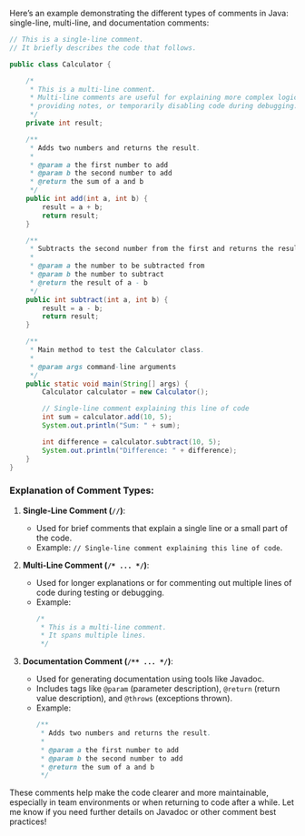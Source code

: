 Here’s an example demonstrating the different types of comments in Java: single-line, multi-line, and documentation comments:

```java
// This is a single-line comment.
// It briefly describes the code that follows.

public class Calculator {

    /*
     * This is a multi-line comment.
     * Multi-line comments are useful for explaining more complex logic,
     * providing notes, or temporarily disabling code during debugging.
     */
    private int result;

    /**
     * Adds two numbers and returns the result.
     *
     * @param a the first number to add
     * @param b the second number to add
     * @return the sum of a and b
     */
    public int add(int a, int b) {
        result = a + b;
        return result;
    }

    /**
     * Subtracts the second number from the first and returns the result.
     *
     * @param a the number to be subtracted from
     * @param b the number to subtract
     * @return the result of a - b
     */
    public int subtract(int a, int b) {
        result = a - b;
        return result;
    }

    /**
     * Main method to test the Calculator class.
     *
     * @param args command-line arguments
     */
    public static void main(String[] args) {
        Calculator calculator = new Calculator();

        // Single-line comment explaining this line of code
        int sum = calculator.add(10, 5);
        System.out.println("Sum: " + sum);

        int difference = calculator.subtract(10, 5);
        System.out.println("Difference: " + difference);
    }
}
```

### Explanation of Comment Types:
1. **Single-Line Comment (`//`)**:
   - Used for brief comments that explain a single line or a small part of the code.
   - Example: `// Single-line comment explaining this line of code`.

2. **Multi-Line Comment (`/* ... */`)**:
   - Used for longer explanations or for commenting out multiple lines of code during testing or debugging.
   - Example:
     ```java
     /*
      * This is a multi-line comment.
      * It spans multiple lines.
      */
     ```

3. **Documentation Comment (`/** ... */`)**:
   - Used for generating documentation using tools like Javadoc.
   - Includes tags like `@param` (parameter description), `@return` (return value description), and `@throws` (exceptions thrown).
   - Example:
     ```java
     /**
      * Adds two numbers and returns the result.
      *
      * @param a the first number to add
      * @param b the second number to add
      * @return the sum of a and b
      */
     ```

These comments help make the code clearer and more maintainable, especially in team environments or when returning to code after a while. Let me know if you need further details on Javadoc or other comment best practices!